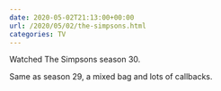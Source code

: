 ```yaml
---
date: 2020-05-02T21:13:00+00:00
url: /2020/05/02/the-simpsons.html
categories: TV
---
```

Watched The Simpsons season 30.

Same as season 29, a mixed bag and lots of callbacks.


